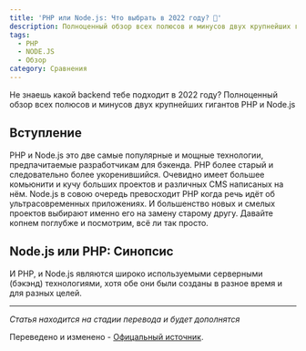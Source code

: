 ```yaml
---
title: 'PHP или Node.js: Что выбрать в 2022 году? 🔀'
description: Полноценный обзор всех полюсов и минусов двух крупнейших гигантов PHP и Node.js
tags:
  - PHP
  - NODE.JS
  - Обзор
category: Сравнения
---
```


Не знаешь какой backend тебе подходит в 2022 году?
Полноценный обзор всех полюсов и минусов двух крупнейших гигантов PHP и Node.js

<!--more-->

## Вступление

PHP и Node.js это две самые популярные и мощные технологии, предпачитаемые разработчикам для бэкенда.
PHP более старый и следовательно более укоренившийся. Очевидно имеет большее комьюнити и кучу больших проектов и различных CMS написаных на нём.
Node.js в совою очередь превосходит PHP когда речь идёт об ультрасовременных приложениях. И большенство новых и смелых проектов выбирают именно его на замену старому другу. Давайте копнем поглубже и посмотрим, всё ли так просто.

## Node.js или PHP: Синопсис
И PHP, и Node.js являются широко используемыми серверными (бэкэнд) технологиями, хотя обе они были созданы в разное время и для разных целей.


---
*Статья находится на стадии перевода и будет дополнятся*

Переведено и изменено - [Офицальный источник](https://codeforgeek.com/nodejs-vs-php/).
